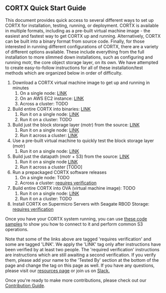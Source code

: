  ## CORTX Quick Start Guide
 
This document provides quick access to several different ways to set up CORTX for installation, testing, running, or deployment. CORTX is available in multiple formats, including as a pre-built virtual machine image - the easiest and fastest way to get CORTX up and running. Alternatively, CORTX can be built into a binary format from source code.  Finally, for those interested in running different configurations of CORTX, there are a variety of different options available. These include everything from the full installation to more slimmed down installations, such as configuring and running motr, the core object storage layer, on its own.  We have attempted to create easy-to-follow instructions for all of these installation/test methods which are organized below in order of difficulty.
 
 1. Download a CORTX virtual machine image to get up and running in minutes
    1. On a single node: [LINK](doc/ova/1.0.4/CORTX_on_Open_Virtual_Appliance.rst)
    1. On an AWS EC2 instance: [LINK](doc/integrations/AWS_EC2.md)
    1. Across a cluster: TODO
1. Build entire CORTX into binaries: [LINK](doc/community-build/Building-CORTX-From-Source-for-SingleNode.md)
    1. Run it on a single node: [LINK](doc/community-build/ProvisionReleaseBuild.md)
    1. Run it on a cluster: TODO
1. Build just the block storage layer (motr) from the source: [LINK](https://github.com/Seagate/cortx-motr/blob/main/doc/Quick-Start-Guide.rst)
    1. Run it on a single node: [LINK](https://github.com/Seagate/cortx-motr/blob/main/doc/Quick-Start-Guide.rst)
    1. Run it across a cluster: [LINK](https://github.com/Seagate/cortx-motr/wiki/Build-Motr-from-Source-in-a-Cluster)
1. Use a pre-built virtual machine to quickly test the block storage layer (motr)
    1. Run it on a single node: [LINK](https://github.com/Seagate/cortx-motr/releases/tag/ova-centos79)
3. Build just the datapath (motr + S3) from the source: [LINK](https://github.com/Seagate/cortx-s3server/blob/main/docs/CORTX-S3%20Server%20Quick%20Start%20Guide.md)
    1. Run it on a single node [LINK](https://github.com/Seagate/cortx-s3server/blob/main/docs/CORTX-S3%20Server%20Quick%20Start%20Guide.md)
    1. Run it across a cluster [TODO]
4. Run a prepackaged CORTX software releases
    1. On a single node: TODO
    1. Across a cluster: [requires verification](doc/scaleout/README.rst)
5. Build entire CORTX into OVA (virtual machine image): TODO
    1. Run it on a single node: [LINK](https://github.com/Seagate/cortx/blob/main/doc/ova/2.0.0/PI-3/CORTX_on_Open_Virtual_Appliance_PI-3.rst)
    1. Run it on a cluster: TODO
1. Install CORTX on Supermicro Servers with Seagate RBOD Storage: [requires verification](doc/Install_CORTX_on_Supermicro_Servers_with_Seagate_RBOD_Storage.md)

Once you have your CORTX system running, you can use [these code samples](cortx-s3samplecode) to show you how to connect to it and perform common S3 operations.

Note that some of the links above are tagged 'requires verification' and some are tagged 'LINK'.  We apply the 'LINK' tag only after instructions have been verified by at least two people.  The 'required verification' instructions are instructions which are still awaiting a second verification.  If you verify them, please add your name to the 'Tested By' section at the bottom of the page and change the tag on this page as well. If you have any questions, please visit our [resources page](https://github.com/Seagate/cortx/blob/main/SUPPORT.md) or join us on [Slack.](https://cortx.link/slack_invite)
    
Once you're ready to make more contributions, please check out our [Contribution Guide](CONTRIBUTING.md).


